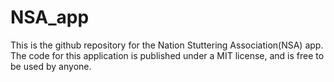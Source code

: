 # NSA_app
This is the github repository for the Nation Stuttering Association(NSA) app. The code for this application is published under a MIT license, and is free to be used by anyone.
